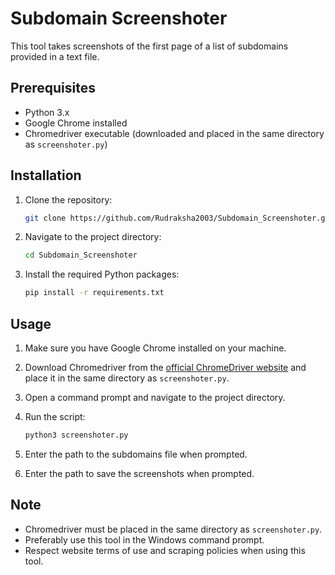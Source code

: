 # Subdomain Screenshoter

This tool takes screenshots of the first page of a list of subdomains provided in a text file.

## Prerequisites

- Python 3.x
- Google Chrome installed
- Chromedriver executable (downloaded and placed in the same directory as `screenshoter.py`)

## Installation

1. Clone the repository:

   ```bash
   git clone https://github.com/Rudraksha2003/Subdomain_Screenshoter.git

2. Navigate to the project directory:

   ```bash
   cd Subdomain_Screenshoter

3. Install the required Python packages:

   ```bash
   pip install -r requirements.txt

## Usage

1. Make sure you have Google Chrome installed on your machine.

2. Download Chromedriver from the [official ChromeDriver website](https://chromedriver.chromium.org/downloads) and place it in the same directory as `screenshoter.py`.

3. Open a command prompt and navigate to the project directory.

4. Run the script:

   ```bash
   python3 screenshoter.py

5. Enter the path to the subdomains file when prompted.

6. Enter the path to save the screenshots when prompted.

## Note

- Chromedriver must be placed in the same directory as `screenshoter.py`.
- Preferably use this tool in the Windows command prompt.
- Respect website terms of use and scraping policies when using this tool.
